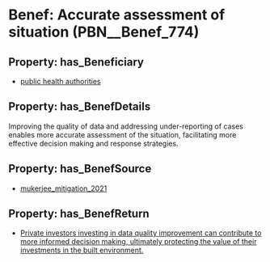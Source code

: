 # Benef: __Accurate assessment of situation__ (PBN__Benef_774)

## Property: has_Beneficiary

* [public health authorities](../Stakeholder/PBN__Stakeholder_0)

## Property: has_BenefDetails

Improving the quality of data and addressing under-reporting of cases enables more accurate assessment of the situation, facilitating more effective decision making and response strategies.

## Property: has_BenefSource

* [mukerjee_mitigation_2021](../Article/PBN__Article_154)

## Property: has_BenefReturn

* [Private investors investing in data quality improvement can contribute to more informed decision making, ultimately protecting the value of their investments in the built environment.](../BenefReturn/PBN__BenefReturn_844)

